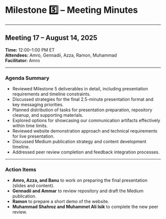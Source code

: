 <!-- markdownlint-disable MD024 -->
<!--
  MD024 is disabled here because we intentionally repeat headers like 
  "Agenda Summary" and "Action Items" in each meeting's notes to maintain 
  consistent structure and clarity. These duplicates are purposeful 
  and improve readability within separate meeting sections.
  Ignoring this rule prevents unnecessary lint warnings for valid cases.
-->
# Milestone 5️⃣ – Meeting Minutes

---

## Meeting 17 – August 14, 2025

**Time:** 12:00–1:00 PM ET  
**Attendees:** Amro, Gennadii, Azza, Ramon, Muhammad  
**Facilitator:** Amro  

---

### Agenda Summary

- Reviewed Milestone 5 deliverables in detail, including presentation
  requirements and timeline constraints.  
- Discussed strategies for the final 2.5-minute presentation format and key
  messaging priorities.  
- Planned distribution of tasks for presentation preparation, repository
  cleanup, and supporting materials.  
- Explored options for showcasing our communication artifacts effectively
  within time limits.  
- Reviewed website demonstration approach and technical requirements for
  live presentation.  
- Discussed Medium publication strategy and content development timeline.
- Addressed peer review completion and feedback integration processes.  

---

### Action Items

- **Amro, Azza, and Banu** to work on preparing the final presentation
  (slides and content).  
- **Gennadii and Ammar** to review repository and draft the Medium publication.
- **Ramon** to prepare a short demo of the website.  
- **Muhammad Shahroz and Muhammet Ali Isik** to complete the new peer review.  
